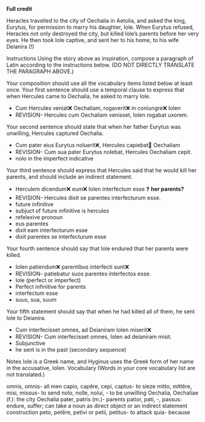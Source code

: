 **Full credit**

Heracles travelled to the city of Oechalia in Aetolia, and asked the king, Eurytus, for permission to marry his daughter, Iole. When Eurytus refused, Heracles not only destroyed the city, but killed Iole’s parents before her very eyes. He then took Iole captive, and sent her to his home, to his wife Deianira (!)

Instructions
Using the story above as inspiration, compose a paragraph of Latin according to the instructions below. (DO NOT DIRECTLY TRANSLATE THE PARAGRAPH ABOVE.)

Your composition should use all the vocabulary items listed below at least once.
Your first sentence should use a temporal clause to express that when Hercules came to Oechalia, he asked to marry Iole.

  - Cum Hercules veniat❌ Oechaliam, rogaverit❌ in coniungre❌ Iolen
  - REVISION- Hercules cum Oechaliam venisset, Iolen rogabat uxorem.
 

Your second sentence should state that when her father Eurytus was unwilling, Hercules captured Oechalia.

  - Cum pater eius Eurytus noluerit❌, Hercules capiebat🤔 Oechaliam
  - REVISION- Cum sua pater Eurytus nolebat, Hercules Oechaliam cepit.
  - nolo in the imperfect indicative 

Your third sentence should express that Hercules said that he would kill her parents, and should include an indirect statement.

  - Herculem dicendum❌ eum❌ Iolen interfectum esse ❓ **her parents?**
  - REVISION- Hercules dixit se parentes interfecturum esse.
  - future infinitive
  - subjuct of future infinitive is hercules
  - refelexive pronoun
  - eus parentes 
  - dixit eam interfecturum esse
  - dixit parentes se interfecturum esse

Your fourth sentence should say that Iole endured that her parents were killed.

  - Iolen patiendum❌ parentibus interfecti sunt❌
  - REVISION- patiebatur suos parentes interfectos esse.
  - Iole (perfect or imperfect) 
  - Perfect infinitive for parents
  - interfectum esse 
  - suus, sua, suum
 

Your fifth statement should say that when he had killed all of them, he sent Iole to Deianira.

  - Cum interfecisset omnes, ad Deianiram Iolen miserit❌ 
  - REVISION- Cum interfecisset omnes, Iolen ad deianiram misit.
  - Subjunctive
  - he sent is in the past (secondary sequence)


Notes
Iole is a Greek name, and Hyginus uses the Greek form of her name in the accusative, Iolen.
Vocabulary
(Words in your core vocabulary list are not translated.)

omnis, omnis- all men
capio, capĕre, cepi, captus- to sieze
mitto, mittĕre, misi, missus- to send
nolo, nolle, nolui, - to be unwilling
Oechalia, Oechaliae (f.): the city Oechalia
pater, patris (m.)- parents
patior, pati, -, passus: endure, suffer; can take a noun as direct object or an indirect statement construction
peto, petĕre, petivi or petii, petitus- to attack
quia- because
